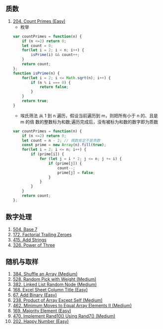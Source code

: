 ## 质数
1. [204. Count Primes (Easy)](https://leetcode.com/problems/count-primes/)
    - 枚举 
    ```js
    var countPrimes = function(n) {
        if (n <=2) return 0;
        let count = 0;
        for(let i = 2; i < n; i++) {
            isPrime(i) && count++;
        }
        return count;
    };
    function isPrime(n) {
        for(let i = 2; i <= Math.sqrt(n); i++) {
            if (n % i === 0) {
                return false;
            }
        }
        return true;
    }
    ```
    - 埃氏筛法
    从 1 到 n 遍历，假设当前遍历到 m，则把所有小于 n 的、且是 m 的倍 数的整数标为和数;遍历完成后，没有被标为和数的数字即为质数
    ```js
    var countPrimes = function(n) {
        if (n <=2) return 0;
        let count = n - 2; // 偶数肯定不是质数
        const prime = new Array(n).fill(true);
        for(let i = 2; i <= n; i++) {
            if (prime[i]) {
                for (let j = i * 2; j <= n; j += i) {
                    if (prime[j]) {
                        count--;
                        prime[j] = false;
                    }
                }
            }
        }
        return count;
    };
    ```

## 数字处理
1. [504. Base 7](https://leetcode.com/problems/base-7/)
1. [172. Factorial Trailing Zeroes](https://leetcode.com/problems/factorial-trailing-zeroes/)
1. [415. Add Strings](https://leetcode.com/problems/add-strings/)
1. [326. Power of Three](https://leetcode.com/problems/power-of-three/)

## 随机与取样
1. [384. Shuffle an Array (Medium)]()
1. [528. Random Pick with Weight (Medium)]()
1. [382. Linked List Random Node (Medium)]()
1. [168. Excel Sheet Column Title (Easy)]()
1. [67. Add Binary (Easy)]()
1. [238. Product of Array Except Self (Medium)]()
1. [462. Minimum Moves to Equal Array Elements II (Medium)]()
1. [169. Majority Element (Easy)]()  
1. [470. Implement Rand10() Using Rand7() (Medium)]()
1. [202. Happy Number (Easy)]()
